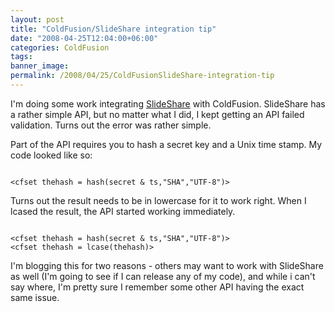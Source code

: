 ```yaml
---
layout: post
title: "ColdFusion/SlideShare integration tip"
date: "2008-04-25T12:04:00+06:00"
categories: ColdFusion 
tags: 
banner_image: 
permalink: /2008/04/25/ColdFusionSlideShare-integration-tip
---
```


I'm doing some work integrating <a href="http://www.slideshare.net/">SlideShare</a> with ColdFusion. SlideShare has a rather simple API, but no matter what I did, I kept getting an API failed validation. Turns out the error was rather simple. 

Part of the API requires you to hash a secret key and a Unix time stamp. My code looked like so:

<code>
&lt;cfset thehash = hash(secret & ts,"SHA","UTF-8")&gt;
</code>

Turns out the result needs to be in lowercase for it to work right. When I lcased the result, the API started working immediately. 

<code>
&lt;cfset thehash = hash(secret & ts,"SHA","UTF-8")&gt;
&lt;cfset thehash = lcase(thehash)&gt;
</code>

I'm blogging this for two reasons - others may want to work with SlideShare as well (I'm going to see if I can release any of my code), and while i can't say where, I'm pretty sure I remember some other API having the exact same issue.